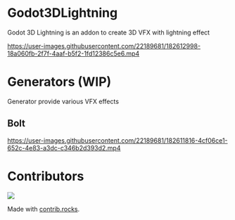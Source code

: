 # Godot3DLightning

Godot 3D Lightning is an addon to create 3D VFX with lightning effect


https://user-images.githubusercontent.com/22189681/182612998-18a060fb-2f7f-4aaf-b5f2-1fd12386c5e6.mp4




# Generators (WIP)

Generator provide various VFX effects

## Bolt


https://user-images.githubusercontent.com/22189681/182611816-4cf06ce1-652c-4e83-a3dc-c346b2d393d2.mp4




# Contributors
<a href="https://github.com/AurelienCaille/Godot3DLightning/graphs/contributors">
  <img src="https://contrib.rocks/image?repo=AurelienCaille/Godot3DLightning" />
</a>

Made with [contrib.rocks](https://contrib.rocks).
